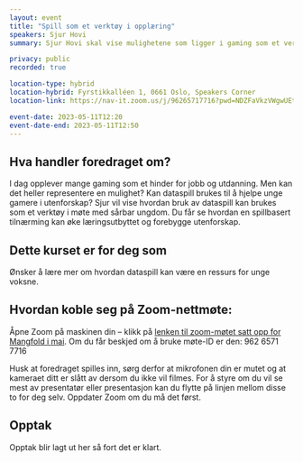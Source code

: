 ```yaml
---
layout: event
title: "Spill som et verktøy i opplæring"
speakers: Sjur Hovi
summary: Sjur Hovi skal vise mulighetene som ligger i gaming som et verktøy i kvalifisering av ungdom og unge voksne.

privacy: public
recorded: true

location-type: hybrid
location-hybrid: Fyrstikkalléen 1, 0661 Oslo, Speakers Corner
location-link: https://nav-it.zoom.us/j/96265717716?pwd=NDZFaVkzVWgwUEtDNGR0djNJMXB6UT09

event-date: 2023-05-11T12:20
event-date-end: 2023-05-11T12:50
---
```

## Hva handler foredraget om?
I dag opplever mange gaming som et hinder for jobb og utdanning. Men kan det heller representere en mulighet? Kan dataspill brukes til å hjelpe unge gamere i utenforskap? 
Sjur vil vise hvordan bruk av dataspill kan brukes som et verktøy i møte med sårbar ungdom. Du får se hvordan en spillbasert tilnærming kan øke læringsutbyttet og forebygge utenforskap.

## Dette kurset er for deg som
Ønsker å lære mer om hvordan dataspill kan være en ressurs for unge voksne.

## Hvordan koble seg på Zoom-nettmøte:
Åpne Zoom på maskinen din – klikk på [lenken til zoom-møtet satt opp for Mangfold i mai](https://nav-it.zoom.us/j/96265717716?pwd=NDZFaVkzVWgwUEtDNGR0djNJMXB6UT09). Om du får beskjed om å bruke møte-ID er den: 962 6571 7716

Husk at foredraget spilles inn, sørg derfor at mikrofonen din er mutet og at kameraet ditt er slått av dersom du ikke vil filmes. 
For å styre om du vil se mest av presentatør eller presentasjon kan du flytte på linjen mellom disse to for deg selv.
Oppdater Zoom om du må det først.

## Opptak
Opptak blir lagt ut her så fort det er klart.
